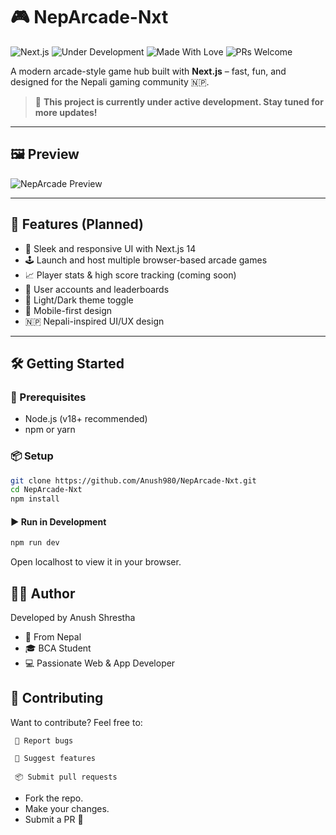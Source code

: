 # 🎮 NepArcade-Nxt

![Next.js](https://img.shields.io/badge/Next.js-000?logo=nextdotjs&logoColor=white&style=flat-square)
![Under Development](https://img.shields.io/badge/status-under--development-orange?style=flat-square)
![Made With Love](https://img.shields.io/badge/Made%20with-%E2%9D%A4-red?style=flat-square)
![PRs Welcome](https://img.shields.io/badge/PRs-welcome-brightgreen?style=flat-square)

A modern arcade-style game hub built with **Next.js** – fast, fun, and designed for the Nepali gaming community 🇳🇵.

> 🚧 **This project is currently under active development. Stay tuned for more updates!**

---

## 🖼️ Preview

![NepArcade Preview](githubBanner.png)

---

## 🚀 Features (Planned)

- 🎯 Sleek and responsive UI with Next.js 14
- 🕹️ Launch and host multiple browser-based arcade games
- 📈 Player stats & high score tracking (coming soon)
- 👤 User accounts and leaderboards
- 🌙 Light/Dark theme toggle
- 📱 Mobile-first design
- 🇳🇵 Nepali-inspired UI/UX design

---

## 🛠️ Getting Started

### 🔧 Prerequisites

- Node.js (v18+ recommended)
- npm or yarn

### 📦 Setup

```bash
git clone https://github.com/Anush980/NepArcade-Nxt.git
cd NepArcade-Nxt
npm install
```
#### ▶️ Run in Development

```bash
npm run dev
```
Open localhost to view it in your browser.

## 🧑‍💻 Author

Developed by Anush Shrestha
  - 📍 From Nepal
  -  🎓 BCA Student
  - 💻 Passionate Web & App Developer

## 🤝 Contributing

Want to contribute? Feel free to:

     🐛 Report bugs

     🌟 Suggest features

     📦 Submit pull requests

  - Fork the repo.
  - Make your changes.
  - Submit a PR 🚀
